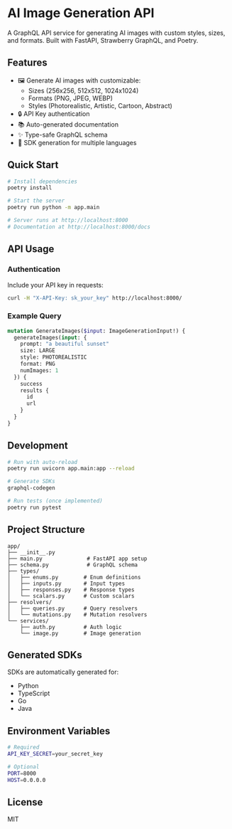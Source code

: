 # AI Image Generation API

A GraphQL API service for generating AI images with custom styles, sizes, and formats. Built with FastAPI, Strawberry GraphQL, and Poetry.

## Features

- 🖼️ Generate AI images with customizable:
  - Sizes (256x256, 512x512, 1024x1024)
  - Formats (PNG, JPEG, WEBP)
  - Styles (Photorealistic, Artistic, Cartoon, Abstract)
- 🔒 API Key authentication
- 📚 Auto-generated documentation
- ✨ Type-safe GraphQL schema
- 🔄 SDK generation for multiple languages

## Quick Start

```bash
# Install dependencies
poetry install

# Start the server
poetry run python -m app.main

# Server runs at http://localhost:8000
# Documentation at http://localhost:8000/docs
```

## API Usage

### Authentication

Include your API key in requests:
```bash
curl -H "X-API-Key: sk_your_key" http://localhost:8000/
```

### Example Query

```graphql
mutation GenerateImages($input: ImageGenerationInput!) {
  generateImages(input: {
    prompt: "a beautiful sunset"
    size: LARGE
    style: PHOTOREALISTIC
    format: PNG
    numImages: 1
  }) {
    success
    results {
      id
      url
    }
  }
}
```

## Development

```bash
# Run with auto-reload
poetry run uvicorn app.main:app --reload

# Generate SDKs
graphql-codegen

# Run tests (once implemented)
poetry run pytest
```

## Project Structure

```
app/
├── __init__.py
├── main.py              # FastAPI app setup
├── schema.py            # GraphQL schema
├── types/              
│   ├── enums.py        # Enum definitions
│   ├── inputs.py       # Input types
│   ├── responses.py    # Response types
│   └── scalars.py      # Custom scalars
├── resolvers/
│   ├── queries.py      # Query resolvers
│   └── mutations.py    # Mutation resolvers
└── services/
    ├── auth.py         # Auth logic
    └── image.py        # Image generation
```

## Generated SDKs

SDKs are automatically generated for:
- Python
- TypeScript
- Go
- Java

## Environment Variables

```bash
# Required
API_KEY_SECRET=your_secret_key

# Optional
PORT=8000
HOST=0.0.0.0
```

## License

MIT